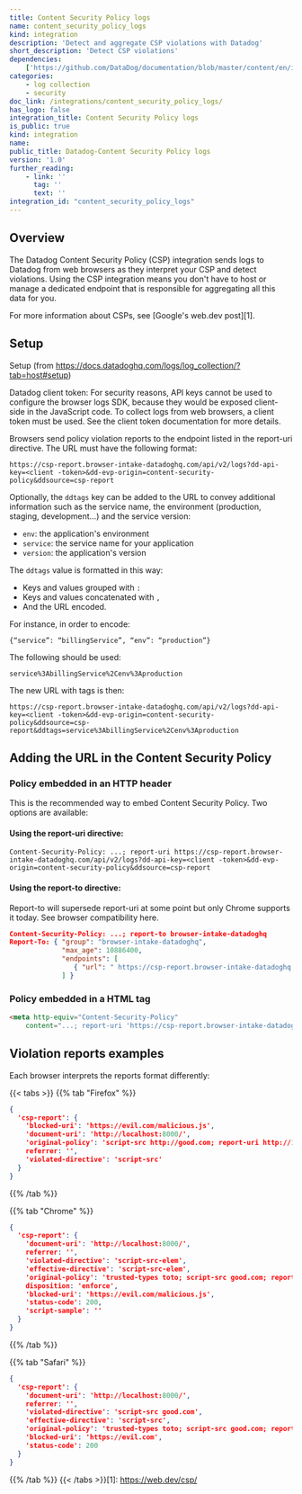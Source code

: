 ```yaml
---
title: Content Security Policy logs
name: content_security_policy_logs
kind: integration
description: 'Detect and aggregate CSP violations with Datadog'
short_description: 'Detect CSP violations'
dependencies: 
    ['https://github.com/DataDog/documentation/blob/master/content/en/integrations/content_security_policy_logs.md']
categories:
    - log collection
    - security
doc_link: /integrations/content_security_policy_logs/
has_logo: false
integration_title: Content Security Policy logs
is_public: true
kind: integration
name: 
public_title: Datadog-Content Security Policy logs 
version: '1.0'
further_reading:
    - link: ''
      tag: ''
      text: ''
integration_id: "content_security_policy_logs"      
---
```


## Overview

The Datadog Content Security Policy (CSP) integration sends logs to Datadog from web browsers as they interpret your CSP and detect violations. Using the CSP integration means you don't have to host or manage a dedicated endpoint that is responsible for aggregating all this data for you.

For more information about CSPs, see [Google's web.dev post][1].

## Setup




Setup (from https://docs.datadoghq.com/logs/log_collection/?tab=host#setup)

Datadog client token: For security reasons, API keys cannot be used to configure the browser logs SDK, because they would be exposed client-side in the JavaScript code. To collect logs from web browsers, a client token must be used. See the client token documentation for more details.

Browsers send policy violation reports to the endpoint listed in the report-uri directive. The URL must have the following format: 

```
https://csp-report.browser-intake-datadoghq.com/api/v2/logs?dd-api-key=<client -token>&dd-evp-origin=content-security-policy&ddsource=csp-report
```

Optionally, the `ddtags` key can be added to the URL to convey additional information such as the service name, the environment (production, staging, development…) and the service version:
- `env`: the application's environment
- `service`: the service name for your application
- `version`: the application's version

The `ddtags` value is formatted in this way:
- Keys and values grouped with `:`
- Keys and values concatenated with `,`
- And the URL encoded.

For instance, in order to encode:
```
{“service”: “billingService”, “env”: “production”}
```

The following should be used:

```
service%3AbillingService%2Cenv%3Aproduction
```

The new URL with tags is then: 

```
https://csp-report.browser-intake-datadoghq.com/api/v2/logs?dd-api-key=<client -token>&dd-evp-origin=content-security-policy&ddsource=csp-report&ddtags=service%3AbillingService%2Cenv%3Aproduction
```

## Adding the URL in the Content Security Policy

### Policy embedded in an HTTP header
This is the recommended way to embed Content Security Policy. Two options are available:

#### Using the report-uri directive:

```shell
Content-Security-Policy: ...; report-uri https://csp-report.browser-intake-datadoghq.com/api/v2/logs?dd-api-key=<client -token>&dd-evp-origin=content-security-policy&ddsource=csp-report
```

#### Using the report-to directive:

Report-to will supersede report-uri at some point but only Chrome supports it today. See browser compatibility here.

```json
Content-Security-Policy: ...; report-to browser-intake-datadoghq
Report-To: { "group": "browser-intake-datadoghq",
             "max_age": 10886400,
             "endpoints": [
                { "url": " https://csp-report.browser-intake-datadoghq.com/api/v2/logs?dd-api-key=<client -token>&dd-evp-origin=content-security-policy&ddsource=csp-report" }
             ] }
```

### Policy embedded in a <meta> HTML tag

```html
<meta http-equiv="Content-Security-Policy"
    content="...; report-uri 'https://csp-report.browser-intake-datadoghq.com/api/v2/logs?dd-api-key=<client -token>&dd-evp-origin=content-security-policy&ddsource=csp-report'">
```
## Violation reports examples

Each browser interprets the reports format differently:

{{< tabs >}}
{{% tab "Firefox" %}}
```json
{
  'csp-report': {
    'blocked-uri': 'https://evil.com/malicious.js',
    'document-uri': 'http://localhost:8000/',
    'original-policy': 'script-src http://good.com; report-uri http://127.0.0.1:8000/csp_reports',
    referrer: '',
    'violated-directive': 'script-src'
  }
}
```
{{% /tab %}}

{{% tab "Chrome" %}}
```json
{
  'csp-report': {
    'document-uri': 'http://localhost:8000/',
    referrer: '',
    'violated-directive': 'script-src-elem',
    'effective-directive': 'script-src-elem',
    'original-policy': 'trusted-types toto; script-src good.com; report-uri http://127.0.0.1:8000/csp_reports',
    disposition: 'enforce',
    'blocked-uri': 'https://evil.com/malicious.js',
    'status-code': 200,
    'script-sample': ''
  }
}
```
{{% /tab %}}

{{% tab "Safari" %}}
```json
{
  'csp-report': {
    'document-uri': 'http://localhost:8000/',
    referrer: '',
    'violated-directive': 'script-src good.com',
    'effective-directive': 'script-src',
    'original-policy': 'trusted-types toto; script-src good.com; report-uri http://127.0.0.1:8000/csp_reports',
    'blocked-uri': 'https://evil.com',
    'status-code': 200
  }
}
```
{{% /tab %}}
{{< /tabs >}}[1]: https://web.dev/csp/
